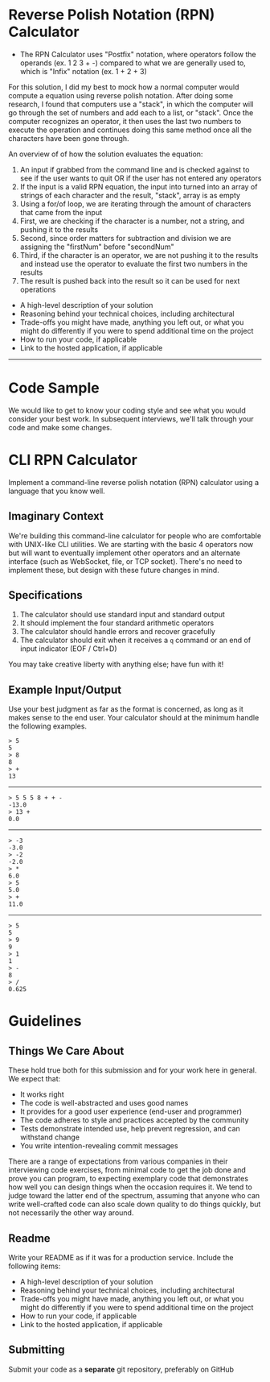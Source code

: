 # Reverse Polish Notation (RPN) Calculator

- The RPN Calculator uses "Postfix" notation, where operators follow the operands (ex. 1 2 3 + -) compared to what we are generally used to, which is "Infix" notation (ex. 1 + 2 + 3)

For this solution, I did my best to mock how a normal computer would compute a equation using reverse polish notation. After doing some research, I found that computers use a "stack", in which the computer will go through the set of numbers and add each to a list, or "stack". Once the computer recognizes an operator, it then uses the last two numbers to execute the operation and continues doing this same method once all the characters have been gone through.

An overview of of how the solution evaluates the equation:

1. An input if grabbed from the command line and is checked against to see if the user wants to quit OR if the user has not entered any operators
2. If the input is a valid RPN equation, the input into turned into an array of strings of each character and the result, "stack", array is as empty
3. Using a for/of loop, we are iterating through the amount of characters that came from the input
4. First, we are checking if the character is a number, not a string, and pushing it to the results
5. Second, since order matters for subtraction and division we are assigning the "firstNum" before "secondNum"
6. Third, if the character is an operator, we are not pushing it to the results and instead use the operator to evaluate the first two numbers in the results
7. The result is pushed back into the result so it can be used for next operations

- A high-level description of your solution
- Reasoning behind your technical choices, including architectural
- Trade-offs you might have made, anything you left out, or what you might do differently if you were to spend additional time on the project
- How to run your code, if applicable
- Link to the hosted application, if applicable

---

# Code Sample

We would like to get to know your coding style and see what you would consider your best work.
In subsequent interviews, we'll talk through your code and make some changes.

# CLI RPN Calculator

Implement a command-line reverse polish notation (RPN) calculator using a language that you know well.

## Imaginary Context

We're building this command-line calculator for people who are comfortable with UNIX-like CLI utilities.
We are starting with the basic 4 operators now but will want to eventually implement other operators and
an alternate interface (such as WebSocket, file, or TCP socket).
There's no need to implement these, but design with these future changes in mind.

## Specifications

1. The calculator should use standard input and standard output
2. It should implement the four standard arithmetic operators
3. The calculator should handle errors and recover gracefully
4. The calculator should exit when it receives a `q` command or an end of input
   indicator (EOF / Ctrl+D)

You may take creative liberty with anything else; have fun with it!

## Example Input/Output

Use your best judgment as far as the format is concerned, as long as it makes sense to the end user. Your calculator should at the minimum handle the following examples.

    > 5
    5
    > 8
    8
    > +
    13

---

    > 5 5 5 8 + + -
    -13.0
    > 13 +
    0.0

---

    > -3
    -3.0
    > -2
    -2.0
    > *
    6.0
    > 5
    5.0
    > +
    11.0

---

    > 5
    5
    > 9
    9
    > 1
    1
    > -
    8
    > /
    0.625

# Guidelines

## Things We Care About

These hold true both for this submission and for your work here in general. We expect that:

- It works right
- The code is well-abstracted and uses good names
- It provides for a good user experience (end-user and programmer)
- The code adheres to style and practices accepted by the community
- Tests demonstrate intended use, help prevent regression, and can withstand change
- You write intention-revealing commit messages

There are a range of expectations from various companies in their interviewing code exercises, from minimal code to get the job done and prove you can program, to expecting exemplary code that demonstrates how well you can design things when the occasion requires it. We tend to judge toward the latter end of the spectrum, assuming that anyone who can write well-crafted code can also scale down quality to do things quickly, but not necessarily the other way around.

## Readme

Write your README as if it was for a production service. Include the following items:

- A high-level description of your solution
- Reasoning behind your technical choices, including architectural
- Trade-offs you might have made, anything you left out, or what you might do differently if you were to spend additional time on the project
- How to run your code, if applicable
- Link to the hosted application, if applicable

## Submitting

Submit your code as a **separate** git repository, preferably on GitHub
